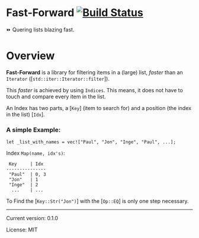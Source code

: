 # Fast-Forward [![Build Status]][Build Action]

[Build Status]: https://github.com/lima1909/fast-forward/actions/workflows/continuous_integration.yml/badge.svg
[Build Action]: https://github.com/lima1909/fast-forward/actions

⏩ Quering lists blazing fast.

# Overview

**Fast-Forward** is a library for filtering items in a (large) list, _faster_ than an `Iterator` ([`std::iter::Iterator::filter`]).

This _faster_ is achieved  by using `Indices`. This means, it does not have to touch and compare every item in the list.

An Index has two parts, a [`Key`] (item to search for) and a position (the index in the list) [`Idx`].

### A simple Example:

```
let _list_with_names = vec!["Paul", "Jon", "Inge", "Paul", ...];
```

Index `Map(name, idx's)`:

```
 Key     | Idx
---------------
 "Paul"  | 0, 3
 "Jon"   | 1
 "Inge"  | 2
  ...    | ...
```

To Find the [`Key::Str("Jon")`] with the [`Op::EQ`] is only one step necessary.


<hr>
Current version: 0.1.0

License: MIT

